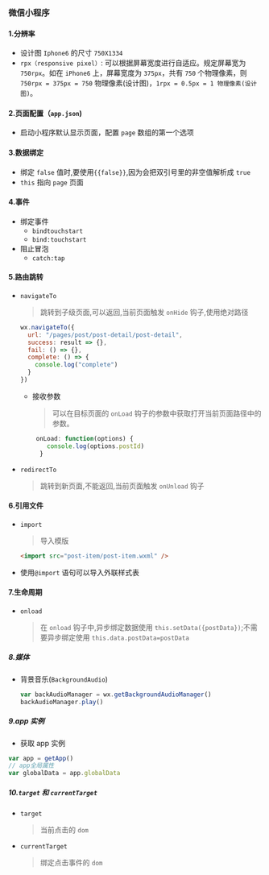 ### 微信小程序

#### 1.分辨率

- 设计图 `Iphone6` 的尺寸 `750X1334`
- `rpx（responsive pixel）`: 可以根据屏幕宽度进行自适应。规定屏幕宽为 `750rpx`。如在 `iPhone6` 上，屏幕宽度为 `375px`，共有 `750` 个物理像素，则 `750rpx = 375px = 750` 物理像素(设计图)，`1rpx = 0.5px = 1 物理像素(设计图)`。

#### 2.页面配置（`app.json`)

- 启动小程序默认显示页面，配置 `page` 数组的第一个选项

#### 3.数据绑定

- 绑定 `false` 值时,要使用`{{false}}`,因为会把双引号里的非空值解析成 `true`
- `this` 指向 `page` 页面

#### 4.事件

- 绑定事件
  - `bindtouchstart`
  - `bind:touchstart`
- 阻止冒泡
  - `catch:tap`

#### 5.路由跳转

- `navigateTo`
  > 跳转到子级页面,可以返回,当前页面触发 `onHide` 钩子,使用绝对路径
  ```javascript
  wx.navigateTo({
    url: "/pages/post/post-detail/post-detail",
    success: result => {},
    fail: () => {},
    complete: () => {
      console.log("complete")
    }
  })
  ```
  - 接收参数
    > 可以在目标页面的 `onLoad` 钩子的参数中获取打开当前页面路径中的参数。
    ```javascript
     onLoad: function(options) {
        console.log(options.postId)
      }
    ```
- `redirectTo`
  > 跳转到新页面,不能返回,当前页面触发 `onUnload` 钩子

#### 6.引用文件

- `import`
  > 导入模版
  ```html
  <import src="post-item/post-item.wxml" />
  ```
- 使用`@import` 语句可以导入外联样式表

#### 7.生命周期

- `onload`
  > 在 `onload` 钩子中,异步绑定数据使用 `this.setData({postData})`;不需要异步绑定使用 `this.data.postData=postData`

##### 8.媒体

- 背景音乐(`BackgroundAudio`)
  ```javascript
  var backAudioManager = wx.getBackgroundAudioManager()
  backAudioManager.play()
  ```

##### 9.app 实例

- 获取 app 实例

```javascript
var app = getApp()
// app全局属性
var globalData = app.globalData
```

##### 10.`target` 和 `currentTarget`

- `target`
  > 当前点击的 `dom`
- `currentTarget`
  > 绑定点击事件的 `dom`
